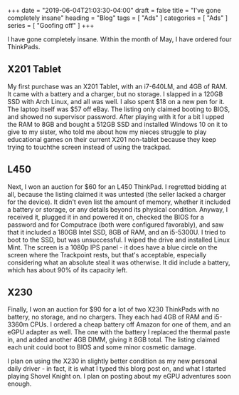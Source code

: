 +++
date = "2019-06-04T21:03:30-04:00"
draft = false
title = "I've gone completely insane"
heading = "Blog"
tags = [ "Ads" ]
categories = [ "Ads" ]
series = [ "Goofing off" ]
+++

I have gone completely insane. Within the month of May, I have ordered four ThinkPads.

## X201 Tablet  

My first purchase was an X201 Tablet, with an i7-640LM, and 4GB of RAM. It came with a battery
and a charger, but no storage. I slapped in a 120GB SSD with Arch Linux, and all was well. I also
spent $18 on a new pen for it. The laptop itself was $57 off eBay. The listing only claimed booting 
to BIOS, and showed no supervisor password. After playing with it for a bit I upped the RAM to
8GB and bought a 512GB SSD and installed Windows 10 on it to give to my sister, who told me about
how my nieces struggle to play educational games on their current X201 non-tablet because they
keep trying to touchthe screen instead of using the trackpad.


## L450  

Next, I won an auction for $60 for an L450 ThinkPad. I regretted bidding at all, because the
listing claimed it was untested (the seller lacked a charger for the device). It didn't even list
the amount of memory, whether it included a battery or storage, or any details beyond its physical
condition. Anyway, I received it, plugged it in and powered it on, checked the BIOS for a password
and for Computrace (both were configured favorably), and saw that it included a 180GB Intel SSD,
8GB of RAM, and an i5-5300U. I tried to boot to the SSD, but was unsuccessful. I wiped the drive
and installed Linux Mint. The screen is a 1080p IPS panel - it does have a blue circle on the screen
where the Trackpoint rests, but that's acceptable, especially considering what an absolute steal
it was otherwise. 
It did include a battery, which has about 90% of its capacity left.

## X230  

Finally, I won an auction for $90 for a lot of two X230 ThinkPads with no battery, no storage,
and no chargers. They each had 4GB of RAM and i5-3360m CPUs. I ordered a cheap battery off Amazon
for one of them, and an eGPU adapter as well. The one with the
battery I replaced the thermal paste in, and added another 4GB DIMM, giving it 8GB total.
The listing claimed each unit could boot to BIOS and some minor cosmetic damage.

I plan on using the X230 in slightly better condition as my new personal daily driver - in fact,
it is what I typed this blorg post on, and what I started playing Shovel Knight on. I plan on
posting about my eGPU adventures soon enough.


